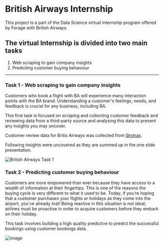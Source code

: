 # British Airways Internship

This project is a part of the Data Science virtual internship program offered by Forage with British Airways. 

## The virtual Internship is divided into two main tasks 

1. Web scraping to gain company insights
2. Predicting customer buying behaviour

<hr>

### Task 1 - Web scraping to gain company insights

Customers who book a flight with BA will experience many interaction points with the BA brand. Understanding a customer's feelings, needs, and feedback is crucial for any business, including BA.

This first task is focused on scraping and collecting customer feedback and reviewing data from a third-party source and analysing this data to present any insights you may uncover.

Customer review data for Britis Airways was collected from [Skytrax](https://www.airlinequality.com/airline-reviews/british-airways).

Following insights were uncovered as they are summed up in the one slide presentation.

![British AIrways Task 1](https://github.com/tuhin35-3040/British-Airways-Works/assets/76171933/3cfef72c-5fde-4046-b895-07c276da6dbf)

### Task 2 - Predicting customer buying behaviour

Customers are more empowered than ever because they have access to a wealth of information at their fingertips. This is one of the reasons the buying cycle is very different to what it used to be. Today, if you’re hoping that a customer purchases your flights or holidays as they come into the airport, you’ve already lost! Being reactive in this situation is not ideal; airlines must be proactive in order to acquire customers before they embark on their holiday.

This task involves building a high quality predictive to predict the successful bookings using customer bookings data.

![image](https://user-images.githubusercontent.com/89634505/201471191-cdd85024-1691-4136-b9f8-b4b1d8d42f72.png)
